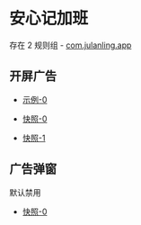 # 安心记加班

存在 2 规则组 - [com.julanling.app](/src/apps/com.julanling.app.ts)

## 开屏广告

- [示例-0](https://m.gkd.li/38517192/7d7b9bc5-0246-4404-89c0-1b49d6b92256)

- [快照-0](https://i.gkd.li/import/13523606)
- [快照-1](https://i.gkd.li/import/13537961)

## 广告弹窗

默认禁用

- [快照-0](https://i.gkd.li/import/13523567)
